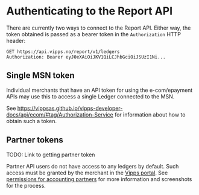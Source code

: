 <!-- START_METADATA
---
title: Setup
sidebar_position: 2
---
END_METADATA -->

# Authenticating to the Report API

There are currently two ways to connect to the Report API. Either way,
the token obtained is passed as a bearer token in the `Authorization` HTTP
header:

```text
GET https://api.vipps.no/report/v1/ledgers
Authorization: Bearer eyJ0eXAiOiJKV1QiLCJhbGciOiJSUzI1Ni...
```

## Single MSN token

Individual merchants that have an API token 
for using the e-com/epayment APIs may use this to access a single
Ledger connected to the MSN. 

See https://vippsas.github.io/vipps-developer-docs/api/ecom/#tag/Authorization-Service
for information about how to obtain such a token.

## Partner tokens

TODO: Link to getting partner token

Partner API users do not have access to any ledgers by default. Such
access must be granted by the merchant in the [Vipps portal](https://portal.vipps.no).
See [permissions for accounting partners](grant-access-to-accounting-system.md)
for more information and screenshots for the process.
